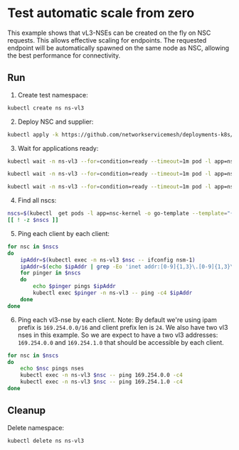 # Test automatic scale from zero

This example shows that vL3-NSEs can be created on the fly on NSC requests.
This allows effective scaling for endpoints.
The requested endpoint will be automatically spawned on the same node as NSC,
allowing the best performance for connectivity.

## Run

1. Create test namespace:
```bash
kubectl create ns ns-vl3
```

2. Deploy NSC and supplier:
```bash
kubectl apply -k https://github.com/networkservicemesh/deployments-k8s/examples/features/vl3-scale-from-zero?ref=6bc1cbd589ff3ee144e2dac99d348523e1590310
```

3. Wait for applications ready:
```bash
kubectl wait -n ns-vl3 --for=condition=ready --timeout=1m pod -l app=nse-supplier-k8s
```
```bash
kubectl wait -n ns-vl3 --for=condition=ready --timeout=1m pod -l app=nsc-kernel
```
```bash
kubectl wait -n ns-vl3 --for=condition=ready --timeout=1m pod -l app=nse-vl3-vpp
```

4. Find all nscs:
```bash
nscs=$(kubectl  get pods -l app=nsc-kernel -o go-template --template="{{range .items}}{{.metadata.name}} {{end}}" -n ns-vl3) 
[[ ! -z $nscs ]]
```

5. Ping each client by each client:
```bash
for nsc in $nscs 
do
    ipAddr=$(kubectl exec -n ns-vl3 $nsc -- ifconfig nsm-1)
    ipAddr=$(echo $ipAddr | grep -Eo 'inet addr:[0-9]{1,3}\.[0-9]{1,3}\.[0-9]{1,3}\.[0-9]{1,3}'| cut -c 11-)
    for pinger in $nscs
    do
        echo $pinger pings $ipAddr
        kubectl exec $pinger -n ns-vl3 -- ping -c4 $ipAddr
    done
done
```

6. Ping each vl3-nse by each client. 
Note: By default we're using ipam prefix is `169.254.0.0/16` and client prefix len is `24`. We also have two vl3 nses in this example. So we are expect to have a two vl3 addresses: `169.254.0.0` and `169.254.1.0` that should be accessible by each client.

```bash
for nsc in $nscs 
do
    echo $nsc pings nses
    kubectl exec -n ns-vl3 $nsc -- ping 169.254.0.0 -c4
    kubectl exec -n ns-vl3 $nsc -- ping 169.254.1.0 -c4
done
```

## Cleanup

Delete namespace:
```bash
kubectl delete ns ns-vl3
```
